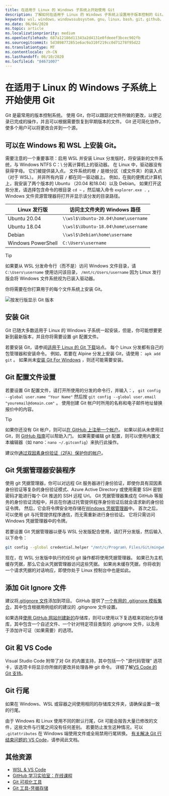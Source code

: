 ```yaml
---
title: 在适用于 Linux 的 Windows 子系统上开始使用 Git
description: 了解如何在适用于 Linux 的 Windows 子系统上设置用于版本控制的 Git。
keywords: wsl，windows，windowssubsystem，gnu，linux，bash，git，github，版本控制
ms.date: 06/04/2020
ms.topic: article
ms.localizationpriority: medium
ms.openlocfilehash: 687a12186d11343a2d4131e0fdeeef3bcec902fb
ms.sourcegitcommit: 5d3898772851e6ac9a310f219cc0d71278f95d22
ms.translationtype: MT
ms.contentlocale: zh-CN
ms.lasthandoff: 06/10/2020
ms.locfileid: "84671007"
---
```

# <a name="get-started-using-git-on-windows-subsystem-for-linux"></a>在适用于 Linux 的 Windows 子系统上开始使用 Git

Git 是最常用的版本控制系统。 使用 Git，你可以跟踪对文件所做的更改，以便记录已完成的操作，并且可以根据需要恢复到早期版本的文件。 Git 还可简化协作，使多个用户可以将更改合并到一个源。

## <a name="git-can-be-installed-on-windows-and-on-wsl"></a>可以在 Windows 和 WSL 上安装 Git。

需要注意的一个重要事项：启用 WSL 并安装 Linux 分发版时，将安装新的文件系统，与 Windows NTFS C：\ 分离计算机上的驱动器。 在 Linux 中，驱动器没有获得字母。 它们被提供装入点。 文件系统的根 `/` 是根分区（或文件夹）的装入点（对于 WSL）。 并非所有内容 `/` 都在同一驱动器上。 例如，在我的便携式计算机上，我安装了两个版本的 Ubuntu （20.04 和18.04）以及 Debian。 如果打开这些分发，请选择包含命令的根目录 `cd ~` ，然后输入命令 `explorer.exe .` ，Windows 文件资源管理器将打开并显示该分发的目录路径。

| Linux 发行版 | 访问主文件夹的 Windows 路径 |
| ----------- | ----------- |
| Ubuntu 20.04 | `\\wsl$\Ubuntu-20.04\home\username` |
| Ubuntu 18.04 | `\\wsl$\Ubuntu-18.04\home\username` |
| Debian | `\\wsl$\Debian\home\username` |
| Windows PowerShell | `C:\Users\username` |

> [!TIP]
> 如果要从 WSL 分发命令行（而不是）访问 Windows 文件目录，请 `C:\Users\username` 使用访问该目录， `/mnt/c/Users/username` 因为 Linux 发行版会将 Windows 文件系统视为已装入驱动器。

你将需要在你打算用于的每个文件系统上安装 Git。

![按发行版显示 Git 版本](../media/git-versions.gif)

## <a name="installing-git"></a>安装 Git

Git 已随大多数适用于 Linux 的 Windows 子系统一起安装，但是，你可能想要更新到最新版本，并且你将需要设置 git 配置文件。

若要安装 Git，请参阅[适用于 Linux 的 Git 下载](https://git-scm.com/download/linux)站点。 每个 Linux 分发都有自己的包管理器和安装命令。 例如，若要在 Alpine 分发上安装 Git，请使用： `apk add git` 。 如果尚未[安装 Git For Windows](https://git-scm.com/download/win) ，则还可能需要安装。

## <a name="git-config-file-setup"></a>Git 配置文件设置

若要设置 Git 配置文件，请打开所使用的分发的命令行，并输入：， `git config --global user.name "Your Name"` 然后按 `git config --global user.email "youremail@domain.com"` 。 使用创建 Git 帐户时所用的名称和电子邮件地址替换报价中的内容。

> [!TIP]
> 如果你还没有 Git 帐户，则可以[在 GitHub 上注册一个帐户](https://github.com/join)。 如果以前从未使用过 Git，则 [GitHub 指南](https://guides.github.com/)可以帮助入门。 如果需要编辑 git 配置，则可以使用内置文本编辑器（如 nano：`nano ~/.gitconfig`）来执行此操作。

建议你[通过双因素身份验证（2FA）保护你的帐户](https://help.github.com/en/github/authenticating-to-github/securing-your-account-with-two-factor-authentication-2fa)。

## <a name="git-credential-manager-setup"></a>Git 凭据管理器安装程序

使用 git 凭据管理器，你可以对远程 Git 服务器进行身份验证，即使你具有双因素身份验证等复杂的身份验证模式、Azure Active Directory 或使用需要 SSH 密钥密码才能进行每个 Git 推送的 SSH 远程 Url。 Git 凭据管理器集成在 GitHub 等服务的身份验证流程中，并且在你通过托管提供程序身份验证后就会请求新的身份验证令牌。 然后，它会将令牌安全地存储在[Windows 凭据管理器](https://support.microsoft.com/help/4026814/windows-accessing-credential-manager)中。 首次之后，可以使用 git 与托管提供程序通信，而无需重新进行身份验证。 它将只需访问 Windows 凭据管理器中的令牌。

若要设置 Git 凭据管理器以便与 WSL 分发版配合使用，请打开分发版，然后输入以下命令：

```Bash
git config --global credential.helper "/mnt/c/Program\ Files/Git/mingw64/libexec/git-core/git-credential-manager.exe"
```

现在，在 WSL 分发版中执行的任何 git 操作都将使用凭据管理器。 如果已为主机缓存凭据，那么它会从凭据管理器访问这些凭据。 如果尚未缓存凭据，你将收到一个请求凭据的对话响应，即使你处于 Linux 控制台中也是如此。

## <a name="adding-a-git-ignore-file"></a>添加 Git Ignore 文件

建议将[.gitignore 文件](https://help.github.com/en/articles/ignoring-files)添加到项目。 GitHub 提供了[一个有用的 .gitignore 模板集合](https://github.com/github/gitignore)，其中包含根据用例组织的建议的 .gitignore 文件设置。

如果选择[使用 GitHub 网站创建新的](https://help.github.com/articles/create-a-repo)存储库，则可以使用以下复选框来初始化存储库，其中包含一个自述文件、一个针对特定项目类型的 .gitignore 文件，以及用于添加许可证（如果需要）的选项。

## <a name="git-and-vs-code"></a>Git 和 VS Code

Visual Studio Code 附带了对 Git 的内置支持，其中包括一个 "源代码管理" 选项卡，该选项卡将显示你所做的更改并处理各种 git 命令。 详细了解[VS Code 的 Git 支持](https://code.visualstudio.com/docs/editor/versioncontrol#_git-support)。

## <a name="git-line-endings"></a>Git 行尾

如果在 Windows、WSL 或容器之间使用相同的存储库文件夹，请确保设置一致的行尾。

由于 Windows 和 Linux 使用不同的默认行尾，Git 可能会报告大量已修改的文件，这些文件与行尾之间没有任何差别。 若要防止发生这种情况，可以 `.gitattributes` 在 Windows 端使用文件或全局禁用行尾转换。 [有关解决 Git 行结束问题的 VS Code](https://code.visualstudio.com/docs/remote/troubleshooting#_resolving-git-line-ending-issues-in-containers-resulting-in-many-modified-files)，请参阅此文档。

## <a name="additional-resources"></a>其他资源

* [WSL & VS Code](./wsl-vscode.md)
* [GitHub 学习实验室：在线课程](https://lab.github.com/)
* [Git 可视化工具](http://git-school.github.io/visualizing-git/)
* [Git 工具-凭据存储](https://git-scm.com/book/it/v2/Git-Tools-Credential-Storage)
